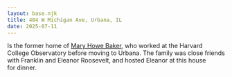 ```yaml
---
layout: base.njk
title: 404 W Michigan Ave, Urbana, IL
date: 2025-07-11
---
```


Is the former home of [Mary Howe Baker](https://wpthistory.org/2025/01/mary-howe-baker/), who worked at the Harvard College Observatory before moving to Urbana. The family was close friends with Franklin and Eleanor Roosevelt, and hosted Eleanor at this house for dinner.